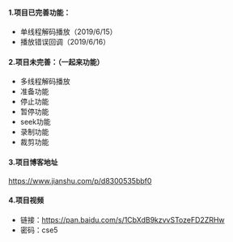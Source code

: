 #### 1.项目已完善功能：
- 单线程解码播放（2019/6/15）
- 播放错误回调（2019/6/16）

#### 2.项目未完善：（一起来功能）
- 多线程解码播放
- 准备功能
- 停止功能
- 暂停功能
- seek功能
- 录制功能
- 裁剪功能



#### 3.项目博客地址
https://www.jianshu.com/p/d8300535bbf0

#### 4.项目视频
- 链接：https://pan.baidu.com/s/1CbXdB9kzvvSTozeFD2ZRHw
- 密码：cse5



